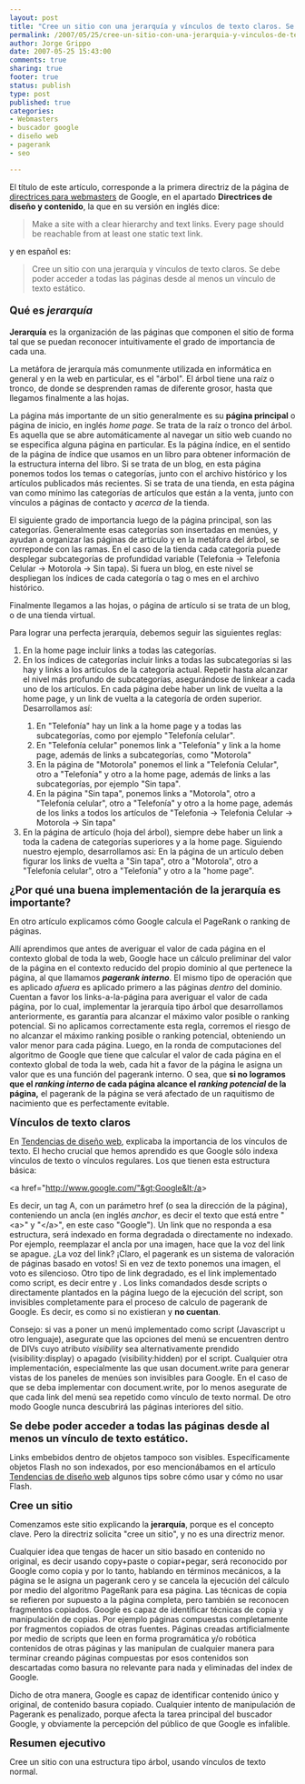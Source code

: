 ```yaml
--- 
layout: post
title: "Cree un sitio con una jerarquía y vínculos de texto claros. Se debe poder acceder a todas las páginas desde al menos un vínculo de texto estático."
permalink: /2007/05/25/cree-un-sitio-con-una-jerarquia-y-vinculos-de-texto-claros-se-debe-poder-acceder-a-todas-las-paginas-desde-al-menos-un-vinculo-de-texto-estatico/
author: Jorge Grippo
date: 2007-05-25 15:43:00
comments: true
sharing: true
footer: true
status: publish
type: post
published: true
categories: 
- Webmasters
- buscador google
- diseño web
- pagerank
- seo

---
```

<!-- 37 -->
El título de este artículo, corresponde a la primera directriz de la página de <a href="http://www.google.com/support/webmasters/bin/answer.py?answer=35769&amp;hlrm=es">directrices para webmasters</a> de Google, en el apartado <b>Directrices de diseño y contenido</b>, la que en su versión en inglés dice: <blockquote>Make a site with a clear hierarchy and text links. Every page should be reachable from at least one static text link.</blockquote>y en español es: <blockquote>Cree un sitio con una jerarquía y vínculos de texto claros. Se debe poder acceder a todas las páginas desde al menos un vínculo de texto estático.</blockquote><h4><span style="font-size:130%;">Qué es <span style="font-style:italic;">jerarquía</span></span></h4><b>Jerarquía</b> es la organización de las páginas que componen el sitio de forma tal que se puedan reconocer intuitivamente el grado de importancia de cada una.

La metáfora de jerarquía más comunmente utilizada en informática en general y en la web en particular, es el "árbol". El árbol tiene una raíz o tronco, de donde se desprenden ramas de diferente grosor, hasta que llegamos finalmente a las hojas.

La página más importante de un sitio generalmente es su <span style="font-weight:bold;">página principal</span> o página de inicio, en inglés <span style="font-style:italic;">home page</span>. Se trata de la raíz o tronco del árbol. Es aquella que se abre automáticamente al navegar un sitio web cuando no se especifica alguna página en particular. Es la página índice, en el sentido de la página de índice que usamos en un libro para obtener información de la estructura interna del libro. Si se trata de un blog, en esta página ponemos todos los temas o categorías, junto con el archivo histórico y los artículos publicados más recientes. Si se trata de una tienda, en esta página van como mínimo las categorías de artículos que están a la venta, junto con vínculos a páginas de contacto y <span style="font-style:italic;">acerca de</span> la tienda.

El siguiente grado de importancia luego de la página principal, son las categorías. Generalmente esas categorías son insertadas en menúes, y ayudan a organizar las páginas de artículo y en la metáfora del árbol, se correponde con las ramas. En el caso de la tienda cada categoría puede desplegar subcategorías de profundidad variable (Telefonia -&gt; Telefonia Celular -&gt; Motorola -&gt; Sin tapa). Si fuera un blog, en este nivel se despliegan los índices de cada categoría o tag o mes en el archivo histórico.

Finalmente llegamos a las hojas, o página de artículo si se trata de un blog, o de una tienda virtual.

Para lograr una perfecta jerarquía, debemos seguir las siguientes reglas:
<ol><li>En la home page incluir links a todas las categorías.</li><li>En los índices de categorías incluir links a todas las subcategorías si las hay y links a los artículos de la categoría actual. Repetir hasta alcanzar el nivel más profundo de subcategorías, asegurándose de linkear a cada uno de los artículos. En cada página debe haber un link de vuelta a la home page, y un link de vuelta a la categoría de orden superior. Desarrollamos así: </li><ol><li>En "Telefonía" hay un link a la home page y a todas las subcategorías, como por ejemplo "Telefonía celular".</li><li>En "Telefonía celular" ponemos link a "Telefonía" y link a la home page, además de links a subcategorías, como "Motorola"</li><li>En la página de "Motorola" ponemos el link a "Telefonía Celular", otro a "Telefonía" y otro a la home page, además de links a las subcategorías, por ejemplo "Sin tapa".</li><li>En la página "Sin tapa", ponemos links a "Motorola", otro a "Telefonía celular", otro a "Telefonía" y otro a la home page, además de los links a todos los artículos de "Telefonia -&gt; Telefonia Celular -&gt; Motorola -&gt; Sin tapa"</li></ol><li>En la página de artículo (hoja del árbol), siempre debe haber un link a toda la cadena de categorías superiores y a la home page. Siguiendo nuestro ejemplo, desarrollamos asi: En la página de un artículo deben figurar los links de vuelta a "Sin tapa", otro a "Motorola", otro a "Telefonía celular", otro a "Telefonía" y otro a la "home page".</li></ol><span style="font-size:130%;"><span style="font-weight:bold;">¿Por qué una buena implementación de la jerarquía es importante?</span></span>

En otro artículo explicamos cómo Google calcula el PageRank o ranking de páginas.

Allí aprendimos que antes de averiguar el valor de cada página en el contexto global de toda la web, Google hace un cálculo preliminar del valor de la página en el contexto reducido del propio dominio al que pertenece la página, al que llamamos <span style="font-style:italic;font-weight:bold;">pagerank interno</span>. El mismo tipo de operación que es aplicado <span style="font-style:italic;">afuera</span> es aplicado primero a las páginas <span style="font-style:italic;">dentro</span> del dominio. Cuentan a favor los links-a-la-página para averiguar el valor de cada página, por lo cual, implementar la jerarquía tipo árbol que desarrollamos anteriormente, es garantía para alcanzar el máximo valor posible o ranking potencial. Si no aplicamos correctamente esta regla, corremos el riesgo de no alcanzar el máximo ranking posible o ranking potencial, obteniendo un valor menor para cada página. Luego, en la ronda de computaciones del algoritmo de Google que tiene que calcular el valor de cada página en el contexto global de toda la web, cada hit a favor de la página le asigna un valor que es una función del pagerank interno. O sea, que <span style="font-weight:bold;">si no logramos que el <span style="font-style:italic;">ranking interno</span> de cada página alcance el <span style="font-style:italic;">ranking potencial</span> de la página,</span> el pagerank de la página se verá afectado de un raquitismo de nacimiento que es perfectamente evitable.

<span style="font-size:130%;"><span style="font-weight:bold;">Vínculos de texto claros</span></span>

En <a href="http://grippoblog.blogspot.com/2007/02/tendencias-de-diseo-web.html">Tendencias de diseño web</a>, explicaba la importancia de los vínculos de texto. El hecho crucial que hemos aprendido es que Google sólo indexa vínculos de texto o vínculos regulares. Los que tienen esta estructura básica:

&lt;a href="http://www.google.com/"&gt;Google&lt;/a&gt;

Es decir, un tag A, con un parámetro href (o sea la dirección de la página), conteniendo un ancla (en inglés <span style="font-style:italic;">anchor</span>, es decir el texto que está entre "&lt;a&gt;" y "&lt;/a&gt;", en este caso "Google"). Un link que no responda a esa estructura, será indexado en forma degradada o directamente no indexado. Por ejemplo, reemplazar el ancla por una imagen, hace que la voz del link se apague. ¿La voz del link? ¡Claro, el pagerank es un sistema de valoración de páginas basado en votos! Si en vez de texto ponemos una imagen, el voto es silencioso. Otro tipo de link degradado, es el link implementado como script, es decir entre  y . Los links comandados desde scripts o directamente plantados en la página luego de la ejecución del script, son invisibles completamente para el proceso de calculo de pagerank de Google. Es decir, es como si no existieran y <span style="font-weight:bold;">no cuentan</span>.

Consejo: si vas a poner un menú implementado como script (Javascript u otro lenguaje), asegurate que las opciones del menú se encuentren dentro de DIVs cuyo atributo <span style="font-style:italic;">visibility</span> sea alternativamente prendido (visibility:display) o apagado (visibility:hidden) por el script. Cualquier otra implementación, especialmente las que usan document.write para generar vistas de los paneles de menúes son invisibles para Google. En el caso de que se deba implementar con document.write, por lo menos asegurate de que cada link del menú sea repetido como vínculo de texto normal. De otro modo Google nunca descubrirá las páginas interiores del sitio.

<span style="font-size:130%;"><span style="font-weight:bold;">Se debe poder acceder a todas las páginas desde al menos un vínculo de texto estático.</span></span>

Links embebidos dentro de objetos tampoco son visibles. Específicamente objetos Flash no son indexados, por eso mencionábamos en el artículo <a href="http://grippoblog.blogspot.com/2007/02/tendencias-de-diseo-web.html">Tendencias de diseño web</a> algunos tips sobre cómo usar y cómo no usar Flash.

<span style="font-size:130%;"><span style="font-weight:bold;">Cree un sitio </span></span>

Comenzamos este sitio explicando la <span style="font-weight:bold;">jerarquía</span>, porque es el concepto clave. Pero la directriz solicita "cree un sitio", y no es una directriz menor.

Cualquier idea que tengas de hacer un sitio basado en contenido no original, es decir usando copy+paste o copiar+pegar, será reconocido por Google como copia y por lo tanto, hablando en términos mecánicos, a la página se le asigna un pagerank cero y se cancela la ejecución del cálculo por medio del algoritmo PageRank para esa página. Las técnicas de copia se refieren por supuesto a la página completa, pero también se reconocen fragmentos copiados. Google es capaz de identificar técnicas de copia y manipulación de copias. Por ejemplo páginas compuestas completamente por fragmentos copiados de otras fuentes. Páginas creadas artificialmente por medio de scripts que leen en forma programática y/o robótica contenidos de otras páginas y las manipulan de cualquier manera para terminar creando páginas compuestas por esos contenidos son descartadas como basura no relevante para nada y eliminadas del index de Google.

Dicho de otra manera, Google es capaz de identificar contenido único y original, de contenido basura copiado. Cualquier intento de manipulación de Pagerank es penalizado, porque afecta la tarea principal del buscador Google, y obviamente la percepción del público de que Google es infalible.

<span style="font-size:130%;"><span style="font-weight:bold;">Resumen ejecutivo</span></span>

Cree un sitio con una estructura tipo árbol, usando vínculos de texto normal.

